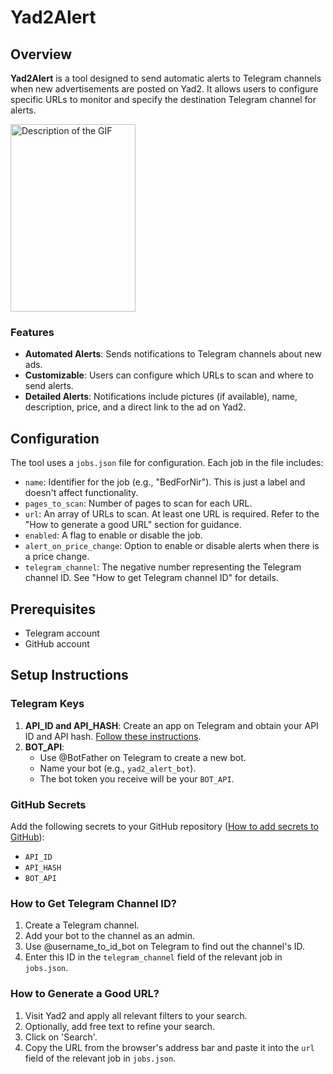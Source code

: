# Yad2Alert

## Overview
**Yad2Alert** is a tool designed to send automatic alerts to Telegram channels when new advertisements are posted on Yad2. It allows users to configure specific URLs to monitor and specify the destination Telegram channel for alerts.

<img src="Screen-Recording.gif" width="200" height="300" alt="Description of the GIF">


### Features
- **Automated Alerts**: Sends notifications to Telegram channels about new ads.
- **Customizable**: Users can configure which URLs to scan and where to send alerts.
- **Detailed Alerts**: Notifications include pictures (if available), name, description, price, and a direct link to the ad on Yad2.

## Configuration
The tool uses a `jobs.json` file for configuration. Each job in the file includes:

- `name`: Identifier for the job (e.g., "BedForNir"). This is just a label and doesn't affect functionality.
- `pages_to_scan`: Number of pages to scan for each URL.
- `url`: An array of URLs to scan. At least one URL is required. Refer to the "How to generate a good URL" section for guidance.
- `enabled`: A flag to enable or disable the job.
- `alert_on_price_change`: Option to enable or disable alerts when there is a price change.
- `telegram_channel`: The negative number representing the Telegram channel ID. See "How to get Telegram channel ID" for details.

## Prerequisites
- Telegram account
- GitHub account

## Setup Instructions

### Telegram Keys
1. **API_ID and API_HASH**: Create an app on Telegram and obtain your API ID and API hash. [Follow these instructions](https://core.telegram.org/api/obtaining_api_id).
2. **BOT_API**: 
   - Use @BotFather on Telegram to create a new bot.
   - Name your bot (e.g., `yad2_alert_bot`).
   - The bot token you receive will be your `BOT_API`.

### GitHub Secrets
Add the following secrets to your GitHub repository ([How to add secrets to GitHub](https://docs.github.com/en/actions/security-guides/using-secrets-in-github-actions#creating-secrets-for-an-environment)):
- `API_ID`
- `API_HASH`
- `BOT_API`

### How to Get Telegram Channel ID?
1. Create a Telegram channel.
2. Add your bot to the channel as an admin.
3. Use @username_to_id_bot on Telegram to find out the channel's ID.
4. Enter this ID in the `telegram_channel` field of the relevant job in `jobs.json`.

### How to Generate a Good URL?
1. Visit Yad2 and apply all relevant filters to your search.
2. Optionally, add free text to refine your search.
3. Click on 'Search'.
4. Copy the URL from the browser's address bar and paste it into the `url` field of the relevant job in `jobs.json`.
